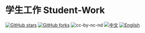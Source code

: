 # 学生工作 Student-Work

[![GitHub stars](https://img.shields.io/github/stars/ktwu01/Student-Work)](https://github.com/ktwu01/Student-Work)
[![GitHub forks](https://img.shields.io/github/forks/ktwu01/Student-Work)](https://github.com/ktwu01/Student-Work/fork)
![cc-by-nc-nd](https://img.shields.io/badge/License-CC%20BY--NC--ND%204.0-lightgrey.svg)
[![中文](https://img.shields.io/badge/lang-中文-brown.svg)](README.CN.md)
[![English](https://img.shields.io/badge/lang-English-blue.svg)](README.md)
